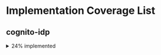 # Implementation Coverage List

## cognito-idp

<details>
<summary> 24% implemented  </summary>

- [ ] AddCustomAttributes
- [ ] AdminAddUserToGroup
- [ ] AdminConfirmSignUp
- [x] AdminCreateUser
- [x] AdminDeleteUser
- [x] AdminDeleteUserAttributes
- [ ] AdminDisableProviderForUser
- [ ] AdminDisableUser
- [ ] AdminEnableUser
- [ ] AdminForgetDevice
- [ ] AdminGetDevice
- [x] AdminGetUser
- [x] AdminInitiateAuth
- [ ] AdminLinkProviderForUser
- [ ] AdminListDevices
- [ ] AdminListGroupsForUser
- [ ] AdminListUserAuthEvents
- [ ] AdminRemoveUserFromGroup
- [ ] AdminResetUserPassword
- [ ] AdminRespondToAuthChallenge
- [ ] AdminSetUserMfaPreference
- [x] AdminSetUserPassword
- [ ] AdminSetUserSettings
- [ ] AdminUpdateAuthEventFeedback
- [ ] AdminUpdateDeviceStatus
- [x] AdminUpdateUserAttributes
- [ ] AdminUserGlobalSignOut
- [x] AssociateSoftwareToken
- [x] ChangePassword
- [ ] ConfirmDevice
- [x] ConfirmForgotPassword
- [x] ConfirmSignUp
- [ ] CreateGroup
- [ ] CreateIdentityProvider
- [ ] CreateResourceServer
- [ ] CreateUserImportJob
- [ ] CreateUserPool
- [ ] CreateUserPoolClient
- [ ] CreateUserPoolDomain
- [ ] DeleteGroup
- [ ] DeleteIdentityProvider
- [ ] DeleteResourceServer
- [ ] DeleteUser
- [x] DeleteUserAttributes
- [ ] DeleteUserPool
- [ ] DeleteUserPoolClient
- [ ] DeleteUserPoolDomain
- [ ] DescribeIdentityProvider
- [ ] DescribeResourceServer
- [ ] DescribeRiskConfiguration
- [ ] DescribeUserImportJob
- [ ] DescribeUserPool
- [ ] DescribeUserPoolClient
- [ ] DescribeUserPoolDomain
- [ ] ForgetDevice
- [x] ForgotPassword
- [ ] GetCsvHeader
- [ ] GetDevice
- [ ] GetGroup
- [ ] GetIdentityProviderByIdentifier
- [ ] GetLogDeliveryConfiguration
- [ ] GetSigningCertificate
- [ ] GetUiCustomization
- [x] GetUser
- [ ] GetUserAttributeVerificationCode
- [ ] GetUserPoolMfaConfig
- [ ] GlobalSignOut
- [x] InitiateAuth
- [ ] ListDevices
- [ ] ListGroups
- [ ] ListIdentityProviders
- [ ] ListResourceServers
- [ ] ListTagsForResource
- [ ] ListUserImportJobs
- [ ] ListUserPoolClients
- [x] ListUserPools
- [x] ListUsers
- [ ] ListUsersInGroup
- [x] ResendConfirmationCode
- [x] RespondToAuthChallenge
- [x] RevokeToken
- [ ] SetLogDeliveryConfiguration
- [ ] SetRiskConfiguration
- [ ] SetUiCustomization
- [x] SetUserMfaPreference
- [ ] SetUserPoolMfaConfig
- [ ] SetUserSettings
- [x] SignUp
- [ ] StartUserImportJob
- [ ] StopUserImportJob
- [ ] TagResource
- [ ] UntagResource
- [ ] UpdateAuthEventFeedback
- [ ] UpdateDeviceStatus
- [ ] UpdateGroup
- [ ] UpdateIdentityProvider
- [ ] UpdateResourceServer
- [x] UpdateUserAttributes
- [ ] UpdateUserPool
- [ ] UpdateUserPoolClient
- [ ] UpdateUserPoolDomain
- [x] VerifySoftwareToken
- [x] VerifyUserAttribute

</details>
